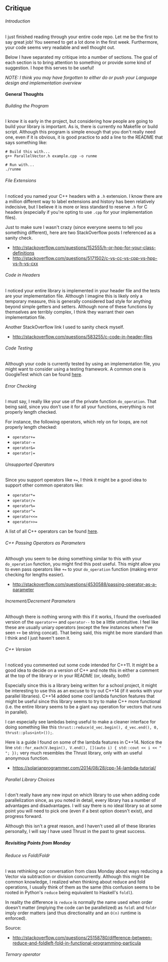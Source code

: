 
## Critique

###### Introduction
I just finished reading through your entire code repo. Let me be the first to say great job!
You seemed to get a lot done in the first week. Furthermore, your code seems very readable
and well thought out.

Below I have separated my critique into a number of sections. The goal of each section is to
bring attention to something or provide some kind of suggestion. I hope this serves to be useful!

*NOTE: I think you may have forgotten to either do or push your Language design and implementation overview*

#### General Thoughts

###### Building the Program
I know it is early in the project, but considering how people are going to build your library is
important. As is, there is currently no Makefile or build script. Although this program is simple
enough that you don't really need one, even if it is obvious, it is good practice to add a line
to the README that says something like:

    # Build this with...
    g++ ParallelVector.h example.cpp -o runme

    # Run with...
    ./runme

###### File Extensions
I noticed you named your C++ headers with a `.h` extension. I know there are a million different
way to label extensions and history has been relatively indecisive, but I believe it is more
or less standard to reserve `.h` for C headers (especially if you're opting to use `.cpp` for
your implementation files).

Just to make sure I wasn't crazy (since everyone seems to tell you something different), here
are two StackOverflow posts I referenced as a sanity check.

   * http://stackoverflow.com/questions/152555/h-or-hpp-for-your-class-definitions
   * http://stackoverflow.com/questions/5171502/c-vs-cc-vs-cpp-vs-hpp-vs-h-vs-cxx

###### Code in Headers
I noticed your entire library is implemented in your header file and the tests are your
implementation file. Although I imagine this is likely only a temporary measure, this is generally
considered bad style for anything beyond simple getters and setters. Although none of these
functions by themselves are terribly complex, I think they warrant their own implementation file.

Another StackOverflow link I used to sanity check myself.
   * http://stackoverflow.com/questions/583255/c-code-in-header-files

###### Code Testing
Although your code is currently tested by using an implementation file, you might want to consider
using a testing framework. A common one is GoogleTest which can be found
[here](https://github.com/google/googletest).

###### Error Checking
I must say, I really like your use of the private function `do_operation`. That being said, since
you don't use it for all your functions, everything is not properly length checked.

For instance, the following operators, which rely on for loops, are not properly length checked:
   * `operator+=`
   * `operator-=`
   * `operator&=`
   * `operator|=`

###### Unsupported Operators
Since you support operators like `+=`, I think it might be a good idea to support other common
operators like:
   * `operator*=`
   * `operator/=`
   * `operator%=`
   * `operator^=`
   * `operator<<=`
   * `operator>>=`

A list of all C++ operators can be found [here](https://en.wikipedia.org/wiki/Operators_in_C_and_C%2B%2B).

###### C++ Passing Operators as Parameters
Although you seem to be doing something similar to this with your `do_operation` function, you
might find this post useful. This might allow you to even pass operators like `+=` to your
`do_operation` function (making error checking for lengths easier).
   * http://stackoverflow.com/questions/4530588/passing-operator-as-a-parameter

###### Increment/Decrement Parameters
Although there is nothing wrong with this if it works, I found the overloaded version of the
`operator++` and `operator--` to be a little unintuitive. I feel like these are usually uniary
operators (except the few instances where I've seen `++` be string concat). That being said,
this might be more standard than I think and I just haven't seen it.

###### C++ Version
I noticed you commented out some code intended for C++11. It might be a good idea to decide
on a version of C++ and note this in either a comment at the top of the library or in your README
(or, ideally, both!)

Especially since this is a library being written for a school project, it might be interesting to
use this as an excuse to try out C++14 (if it works with your parallel libraries). C++14 added
some cool lambda function features that might be useful since this library seems to try to make
C++ more functional (i.e. the entire library seems to be a giant `map` operation for vectors that
runs in parallel).

I can especially see lambdas being useful to make a cleaner interface for doing something like
this `thrust::reduce(d_vec.begin(), d_vec.end(), 0, thrust::plus<int>());`.

Here is a guide I found on some of the lambda features in C++14. Notice the line 
`std::for_each(V.begin(), V.end(), [](auto i) { std::cout << i << " "; });` very much
resembles the Thrust library, only with an useful anonymous function.
   * https://solarianprogrammer.com/2014/08/28/cpp-14-lambda-tutorial/

###### Parallel Library Choices
I don't really have any new input on which library to use when adding code parallelization since,
as you noted in detail, every library has a number of advantages and disadvantages. I will say
there is no ideal library so at some point you will need to pick one (even if a best option
doesn't exist), and progress forward.

Although this isn't a great reason, and I haven't used all of these libraries personally,
I will say I have used Thrust in the past to great success.




##### Revisiting Points from Monday

###### Reduce vs Foldl/Foldr
I was rethinking our conversation from class Monday about ways reducing a Vector via subtraction
or division concurrently. Although this might be common knowledge, I realized when thinking about
reduce and fold operations, I usually think of them as the same (this confusion seems to be rooted
in Python's `reduce` being equivalent to Haskell's `foldl`).

In reality the difference is `reduce` is normally the name used when order doesn't matter
(implying the code can be parallelized) as `foldl` and `foldr` imply order matters (and thus
directionality and an `O(n)` runtime is enforced).

Source:
   * http://stackoverflow.com/questions/25158780/difference-between-reduce-and-foldleft-fold-in-functional-programming-particula

###### Ternary operator

